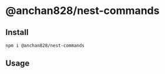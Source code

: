 # @anchan828/nest-commands

## Install

```shell
npm i @anchan828/nest-commands
```

## Usage

```typescript
```
